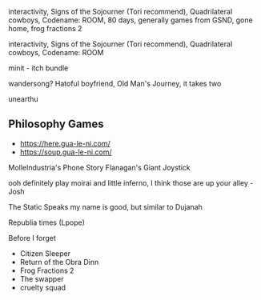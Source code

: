 interactivity, Signs of the Sojourner (Tori recommend), Quadrilateral cowboys, Codename: ROOM, 80 days, generally games from GSND, gone home, frog fractions 2


interactivity, Signs of the Sojourner (Tori recommend), Quadrilateral cowboys, Codename: ROOM

minit - itch bundle

wandersong? Hatoful boyfriend, Old Man's Journey, it takes two

unearthu

Philosophy Games
----------------

 - https://here.gua-le-ni.com/
 - https://soup.gua-le-ni.com/

MolleIndustria's Phone Story
Flanagan's Giant Joystick

ooh definitely play moirai and little inferno, I think those are up your alley - Josh

The Static Speaks my name is good, but similar to Dujanah

Republia times (Lpope)

Before I forget

 - Citizen Sleeper
 - Return of the Obra Dinn
 - Frog Fractions 2
 - The swapper
 - cruelty squad

